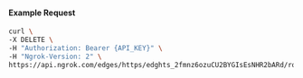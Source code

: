 <!-- Code generated for API Clients. DO NOT EDIT. -->

#### Example Request

```bash
curl \
-X DELETE \
-H "Authorization: Bearer {API_KEY}" \
-H "Ngrok-Version: 2" \
https://api.ngrok.com/edges/https/edghts_2fmnz6ozuCU2BYGIsEsNHR2bARd/routes/edghtsrt_2fmnz3j8zAUMsJ7rawg6snj8g0u/oauth
```
